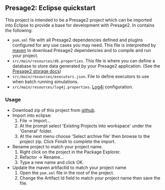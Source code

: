 ## Presage2: Eclipse quickstart

This project is intended to be a Presage2 project which can be imported into Eclipse to provide a base for development with Presage2. In contains the following:

 * `pom.xml` file with all Presage2 dependencies defined and plugins configured for any use cases you may need. This file is interpretted by [maven] to download Presage2 dependencies and to compile and run your project.
 * `src/main/resources/db.properties`. This file is where you can define a database to store data generated by your Presage2 application. (See the [Presage2 storage docs])
 * `src/main/resources/executors.json`. File to define executors to use when batch running simulations.
 * `src/main/resources/log4j.properties`. [Log4j] configuration.

### Usage

 * Download zip of this project from [github].
 * Import into eclipse: 
   1. File -> Import...
   2. At the prompt select 'Existing Projects into workspace' under the 'General' folder.
   3. At the next menu choose 'Select archive file' then browse to the project zip. Click Finish to complete the import.
 * Rename project to match your project name. 
   1. Right click on the project in the Package Explorer.
   2. Refactor -> Rename...
   3. Type a new name and click OK.
 * Update the maven artifactId to match your project name
   1. Open the `pom.xml` file in the root of the project.
   2. Change the Artifact Id field to match your project name then save the file.
 
  [maven]: http://maven.apache.org/
  [Presage2 storage docs]: https://github.com/Presage/Presage2/wiki/Storage
  [Log4j]: http://logging.apache.org/log4j/1.2/
  [github]: https://github.com/Presage/eclipse-quickstart/zipball/master
